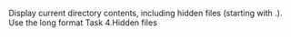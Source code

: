 Display current directory contents, including hidden files (starting with .). Use the long format
Task 4.Hidden files




